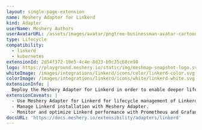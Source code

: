 ```yaml
---
layout: single-page-extension
name: Meshery Adapter for Linkerd
kind: Adapter
userName: Meshery Authors
userAvatarURL: /assets/images/avatar/pngtree-businessman-avatar-cartoon-style-png-image_1953664.jpg
type: Lifecycle
compatibility: 
  - linkerd
  - kubernetes
extensionId: 2d54f372-10e5-4c4e-8d23-b9c35c68ce98
logo: https://playground.meshery.io/static/img/meshmap-snapshot-logo.svg
whiteImage: /images/integrations/linkerd/icons/color/linkerd-color.svg
colorImage: /images/integrations/linkerd/icons/white/linkerd-white.svg
extensionInfo: |
  Deploy the Meshery Adapter for Linkerd in order to enable deeper lifecycle management of Linkerd service meshes.
extensionCaveats: |
  - Use Meshery Adapter for Linkerd for lifecycle management of Linkerd service mesh.
  - Manage Linkerd installation with Meshery Adapter.
  - Monitor and optimize Linkerd performance with Prometheus and Grafana.
docsURL: 'https://docs.meshery.io/extensibility/adapters/linkerd'
---
```

